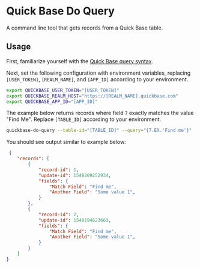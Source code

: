 # Quick Base Do Query

A command line tool that gets records from a Quick Base table.

## Usage

First, familiarize yourself with the [Quick Base query syntax](https://help.quickbase.com/api-guide/do_query.html#queryOperators).

Next, set the following configuration with environment variables, replacing
`[USER_TOKEN]`, `[REALM_NAME]`, and `[APP_ID]` according to your environment.

```sh
export QUICKBASE_USER_TOKEN="[USER_TOKEN]"
export QUICKBASE_REALM_HOST="https://[REALM_NAME].quickbase.com"
export QUICKBASE_APP_ID="[APP_ID]"
```

The example below returns records where field `7` exactly matches the value "Find Me".
Replace `[TABLE_ID]` according to your environment.

```sh
quickbase-do-query --table-id="[TABLE_ID]" --query="{7.EX.'Find me'}"
```

You should see output similar to example below:

```json
 {
    "records": [
        {
            "record-id": 1,
            "update-id": 1548209252934,
            "fields": {
                "Match Field": "Find me",
                "Another Field": "Some value 1",
            }
        },
        {
            "record-id": 2,
            "update-id": 1548194623663,
            "fields": {
                "Match Field": "Find me",
                "Another Field": "Some value 1",
            }
        }
    ]
}
```